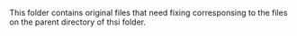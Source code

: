 This folder contains original files that need fixing corresponsing to the files on the parent directory of thsi folder.
